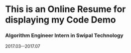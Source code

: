 # This is an Online Resume for displaying my Code Demo

### Algorithm Engineer Intern in Swipal Technology
2017.03--2017.07
